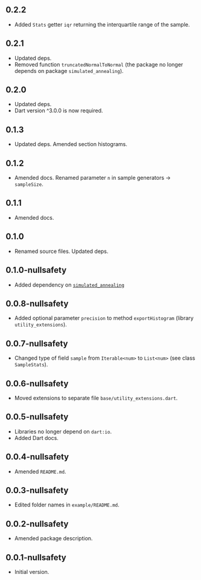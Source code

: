 ## 0.2.2
- Added `Stats` getter `iqr` returning the interquartile range of the sample. 

## 0.2.1
- Updated deps.
- Removed function `truncatedNormalToNormal` (the package no longer depends
 on package `simulated_annealing`).

## 0.2.0
- Updated deps.
- Dart version ^3.0.0 is now required.

## 0.1.3
- Updated deps. Amended section histograms.

## 0.1.2

- Amended docs. Renamed parameter `n` in sample generators -> `sampleSize`.

## 0.1.1

- Amended docs.

## 0.1.0

- Renamed source files. Updated deps.

## 0.1.0-nullsafety

- Added dependency on [`simulated_annealing`](https://pub.dev/packages/simulated_annealing)

## 0.0.8-nullsafety

- Added optional parameter `precision` to method `exportHistogram` (library `utility_extensions`).

## 0.0.7-nullsafety

- Changed type of field `sample` from `Iterable<num>` to `List<num>`
  (see class `SampleStats`).

## 0.0.6-nullsafety

 - Moved extensions to separate file `base/utility_extensions.dart`.

## 0.0.5-nullsafety

- Libraries no longer depend on `dart:io`.
- Added Dart docs.

## 0.0.4-nullsafety

- Amended `README.md`.

## 0.0.3-nullsafety

- Edited folder names in `example/README.md`.

## 0.0.2-nullsafety

- Amended package description.

## 0.0.1-nullsafety

- Initial version.
